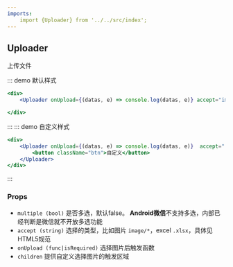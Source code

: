 ```yaml
---
imports:
    import {Uploader} from '../../src/index';
---
```

## Uploader

上传文件

::: demo 默认样式
```jsx
<div>
    <Uploader onUpload={(datas, e) => console.log(datas, e)} accept="image/*" />

</div>
```
:::
::: demo 自定义样式
```jsx
<div>
    <Uploader onUpload={(datas, e) => console.log(datas, e)}  accept=".xlsx">
        <button className="btn">自定义</button>
    </Uploader>
</div>
```
:::

### Props
- `multiple (bool)` 是否多选，默认false。 **Android微信**不支持多选，内部已经判断是微信就不开放多选功能
- `accept (string)` 选择的类型，比如图片 `image/*`，excel `.xlsx`，具体见HTML5规范
- `onUpload (func|isRequired)` 选择图片后触发函数
- `children` 提供自定义选择图片的触发区域